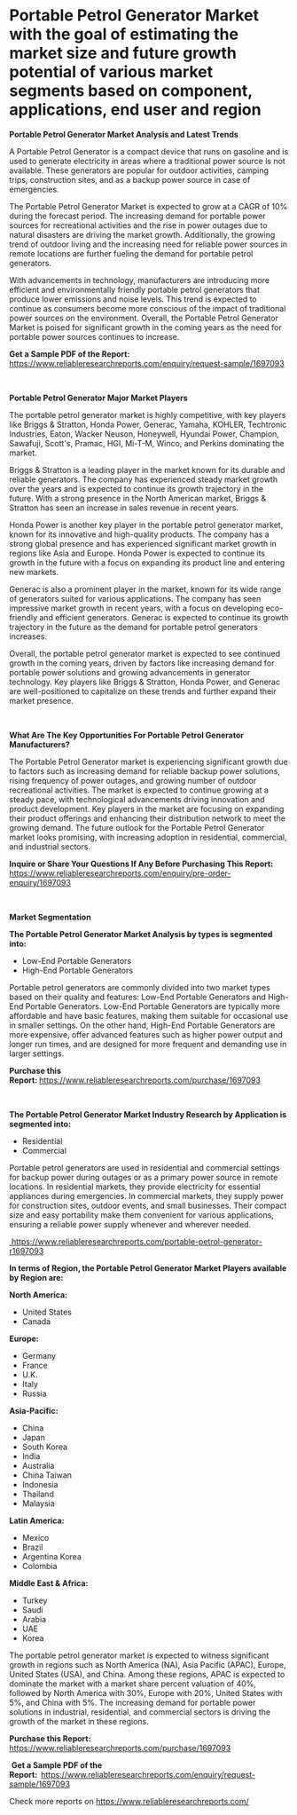 <p><h1>Portable Petrol Generator Market with the goal of estimating the market size and future growth potential of various market segments based on component, applications, end user and region</h1></p><p><strong>Portable Petrol Generator Market Analysis and Latest Trends</strong></p>
<p><p>A Portable Petrol Generator is a compact device that runs on gasoline and is used to generate electricity in areas where a traditional power source is not available. These generators are popular for outdoor activities, camping trips, construction sites, and as a backup power source in case of emergencies.</p><p>The Portable Petrol Generator Market is expected to grow at a CAGR of 10% during the forecast period. The increasing demand for portable power sources for recreational activities and the rise in power outages due to natural disasters are driving the market growth. Additionally, the growing trend of outdoor living and the increasing need for reliable power sources in remote locations are further fueling the demand for portable petrol generators.</p><p>With advancements in technology, manufacturers are introducing more efficient and environmentally friendly portable petrol generators that produce lower emissions and noise levels. This trend is expected to continue as consumers become more conscious of the impact of traditional power sources on the environment. Overall, the Portable Petrol Generator Market is poised for significant growth in the coming years as the need for portable power sources continues to increase.</p></p>
<p><strong>Get a Sample PDF of the Report:&nbsp;</strong> <a href="https://www.reliableresearchreports.com/enquiry/request-sample/1697093">https://www.reliableresearchreports.com/enquiry/request-sample/1697093</a></p>
<p>&nbsp;</p>
<p><strong>Portable Petrol Generator Major Market Players</strong></p>
<p><p>The portable petrol generator market is highly competitive, with key players like Briggs & Stratton, Honda Power, Generac, Yamaha, KOHLER, Techtronic Industries, Eaton, Wacker Neuson, Honeywell, Hyundai Power, Champion, Sawafuji, Scott's, Pramac, HGI, Mi-T-M, Winco, and Perkins dominating the market.</p><p>Briggs & Stratton is a leading player in the market known for its durable and reliable generators. The company has experienced steady market growth over the years and is expected to continue its growth trajectory in the future. With a strong presence in the North American market, Briggs & Stratton has seen an increase in sales revenue in recent years.</p><p>Honda Power is another key player in the portable petrol generator market, known for its innovative and high-quality products. The company has a strong global presence and has experienced significant market growth in regions like Asia and Europe. Honda Power is expected to continue its growth in the future with a focus on expanding its product line and entering new markets.</p><p>Generac is also a prominent player in the market, known for its wide range of generators suited for various applications. The company has seen impressive market growth in recent years, with a focus on developing eco-friendly and efficient generators. Generac is expected to continue its growth trajectory in the future as the demand for portable petrol generators increases.</p><p>Overall, the portable petrol generator market is expected to see continued growth in the coming years, driven by factors like increasing demand for portable power solutions and growing advancements in generator technology. Key players like Briggs & Stratton, Honda Power, and Generac are well-positioned to capitalize on these trends and further expand their market presence.</p></p>
<p>&nbsp;</p>
<p><strong>What Are The Key Opportunities For Portable Petrol Generator Manufacturers?</strong></p>
<p><p>The Portable Petrol Generator market is experiencing significant growth due to factors such as increasing demand for reliable backup power solutions, rising frequency of power outages, and growing number of outdoor recreational activities. The market is expected to continue growing at a steady pace, with technological advancements driving innovation and product development. Key players in the market are focusing on expanding their product offerings and enhancing their distribution network to meet the growing demand. The future outlook for the Portable Petrol Generator market looks promising, with increasing adoption in residential, commercial, and industrial sectors.</p></p>
<p><strong>Inquire or Share Your Questions If Any Before Purchasing This Report:</strong> <a href="https://www.reliableresearchreports.com/enquiry/pre-order-enquiry/1697093">https://www.reliableresearchreports.com/enquiry/pre-order-enquiry/1697093</a></p>
<p>&nbsp;</p>
<p><strong>Market Segmentation</strong></p>
<p><strong>The Portable Petrol Generator Market Analysis by types is segmented into:</strong></p>
<p><ul><li>Low-End Portable Generators</li><li>High-End Portable Generators</li></ul></p>
<p><p>Portable petrol generators are commonly divided into two market types based on their quality and features: Low-End Portable Generators and High-End Portable Generators. Low-End Portable Generators are typically more affordable and have basic features, making them suitable for occasional use in smaller settings. On the other hand, High-End Portable Generators are more expensive, offer advanced features such as higher power output and longer run times, and are designed for more frequent and demanding use in larger settings.</p></p>
<p><strong>Purchase this Report:&nbsp;</strong><a href="https://www.reliableresearchreports.com/purchase/1697093">https://www.reliableresearchreports.com/purchase/1697093</a></p>
<p>&nbsp;</p>
<p><strong>The Portable Petrol Generator Market Industry Research by Application is segmented into:</strong></p>
<p><ul><li>Residential</li><li>Commercial</li></ul></p>
<p><p>Portable petrol generators are used in residential and commercial settings for backup power during outages or as a primary power source in remote locations. In residential markets, they provide electricity for essential appliances during emergencies. In commercial markets, they supply power for construction sites, outdoor events, and small businesses. Their compact size and easy portability make them convenient for various applications, ensuring a reliable power supply whenever and wherever needed.</p></p>
<p><a href="https://www.reliableresearchreports.com/portable-petrol-generator-r1697093">&nbsp;https://www.reliableresearchreports.com/portable-petrol-generator-r1697093</a></p>
<p><strong>In terms of Region, the Portable Petrol Generator Market Players available by Region are:</strong></p>
<p>
    <p> <strong> North America: </strong>
        <ul>
            <li>United States</li>
            <li>Canada</li>
        </ul>
        </p> 
    <p> <strong> Europe: </strong>
        <ul>
            <li>Germany</li>
            <li>France</li>
            <li>U.K.</li>
            <li>Italy</li>
            <li>Russia</li>
        </ul>
        </p> 
    <p> <strong> Asia-Pacific: </strong>
        <ul>
            <li>China</li>
            <li>Japan</li>
            <li>South Korea</li>
            <li>India</li>
            <li>Australia</li>
            <li>China Taiwan</li>
            <li>Indonesia</li>
            <li>Thailand</li>
            <li>Malaysia</li>
        </ul>
        </p> 
    <p> <strong> Latin America: </strong>
        <ul>
            <li>Mexico</li>
            <li>Brazil</li>
            <li>Argentina Korea</li>
            <li>Colombia</li>
        </ul>
        </p> 
    <p> <strong> Middle East & Africa: </strong>
        <ul>
            <li>Turkey</li>
            <li>Saudi</li>
            <li>Arabia</li>
            <li>UAE</li>
            <li>Korea</li>
        </ul>
    </p>
    </p>
<p><p>The portable petrol generator market is expected to witness significant growth in regions such as North America (NA), Asia Pacific (APAC), Europe, United States (USA), and China. Among these regions, APAC is expected to dominate the market with a market share percent valuation of 40%, followed by North America with 30%, Europe with 20%, United States with 5%, and China with 5%. The increasing demand for portable power solutions in industrial, residential, and commercial sectors is driving the growth of the market in these regions.</p></p>
<p><strong>Purchase this Report: </strong><a href="https://www.reliableresearchreports.com/purchase/1697093">https://www.reliableresearchreports.com/purchase/1697093</a></p>
<p>&nbsp;<strong>Get a Sample PDF of the Report:&nbsp;&nbsp;</strong><a href="https://www.reliableresearchreports.com/enquiry/request-sample/1697093">https://www.reliableresearchreports.com/enquiry/request-sample/1697093</a></p>
<p><strong></strong></p>
<p>Check more reports on <a href="https://www.reliableresearchreports.com/">https://www.reliableresearchreports.com/</a></p>